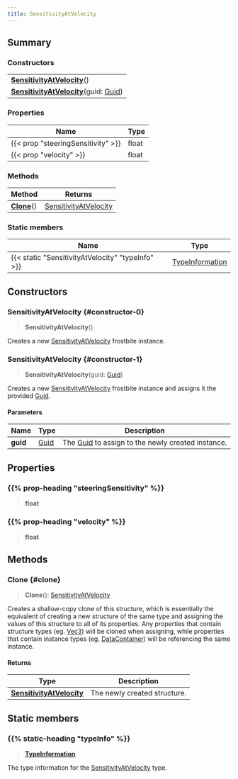 ```yaml
---
title: SensitivityAtVelocity
---
```


## Summary

### Constructors

|  |
| --- |
| **[SensitivityAtVelocity](#constructor-0)**() |
| **[SensitivityAtVelocity](#constructor-1)**(guid: [Guid](/vext/ref/shared/type/guid)) |

### Properties

| Name | Type |
| ---- | ---- |
| {{< prop "steeringSensitivity" >}} | float |
| {{< prop "velocity" >}} | float |

### Methods

| Method | Returns |
| ------ | ------- |
| **[Clone](#clone)**() | [SensitivityAtVelocity](/vext/ref/fb/sensitivityatvelocity) |

### Static members

| Name | Type |
| ---- | ---- |
| {{< static "SensitivityAtVelocity" "typeInfo" >}} | [TypeInformation](/vext/ref/shared/type/typeinformation) |

## Constructors

### SensitivityAtVelocity {#constructor-0}

> **SensitivityAtVelocity**()

Creates a new [SensitivityAtVelocity](/vext/ref/fb/sensitivityatvelocity) frostbite instance.

### SensitivityAtVelocity {#constructor-1}

> **SensitivityAtVelocity**(guid: [Guid](/vext/ref/shared/type/guid))

Creates a new [SensitivityAtVelocity](/vext/ref/fb/sensitivityatvelocity) frostbite instance and assigns it the provided [Guid](/vext/ref/shared/type/guid).

#### Parameters

| Name | Type | Description |
| ---- | ---- | ----------- |
| **guid** | [Guid](/vext/ref/shared/type/guid) | The [Guid](/vext/ref/shared/type/guid) to assign to the newly created instance. |

## Properties

### {{% prop-heading "steeringSensitivity" %}}

> **float**

### {{% prop-heading "velocity" %}}

> **float**

## Methods

### Clone {#clone}

> **Clone**(): [SensitivityAtVelocity](/vext/ref/fb/sensitivityatvelocity)

Creates a shallow-copy clone of this structure, which is essentially the equivalent of creating a new structure of the same type and assigning the values of this structure to all of its properties. Any properties that contain structure types (eg. [Vec3](/vext/ref/shared/type/vec3)) will be cloned when assigning, while properties that contain instance types (eg. [DataContainer](/vext/ref/shared/type/datacontainer)) will be referencing the same instance.

#### Returns

| Type | Description |
| ---- | ----------- |
| **[SensitivityAtVelocity](/vext/ref/fb/sensitivityatvelocity)** | The newly created structure. |

## Static members

### {{% static-heading "typeInfo" %}}

> **[TypeInformation](/vext/ref/shared/type/typeinformation)**

The type information for the [SensitivityAtVelocity](/vext/ref/fb/sensitivityatvelocity) type.

